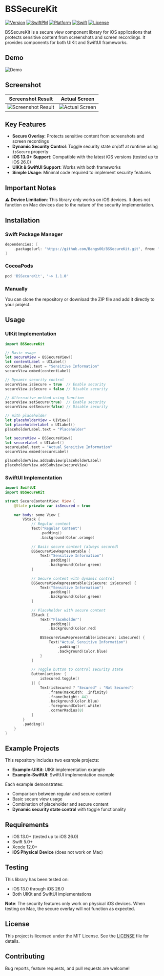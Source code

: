 # BSSecureKit

[![Version](https://img.shields.io/cocoapods/v/BSSecureKit.svg?style=flat)](https://cocoapods.org/pods/BSSecureKit)
[![SwiftPM](https://img.shields.io/badge/SPM-supported-DE5C43.svg?style=flat)](https://swift.org/package-manager/)
[![Platform](https://img.shields.io/badge/platform-iOS%2013.0+-blue.svg)](https://developer.apple.com/ios/)
[![Swift](https://img.shields.io/badge/swift-5.0+-orange.svg)](https://swift.org/)
[![License](https://img.shields.io/badge/license-MIT-green.svg)](LICENSE)

BSSecureKit is a secure view component library for iOS applications that protects sensitive content from screenshots and screen recordings.
It provides components for both UIKit and SwiftUI frameworks.

## Demo

![Demo](docs/gifs/demo.gif)

## Screenshot

| Screenshot Result | Actual Screen |
|----------------|---------------|
| ![Screenshot Result](docs/images/physical_device.png) | ![Actual Screen](docs/images/simulator.png) |

## Key Features

- **Secure Overlay**: Protects sensitive content from screenshots and screen recordings
- **Dynamic Security Control**: Toggle security state on/off at runtime using `isSecure` property
- **iOS 13.0+ Support**: Compatible with the latest iOS versions (tested up to iOS 26.0)
- **UIKit & SwiftUI Support**: Works with both frameworks
- **Simple Usage**: Minimal code required to implement security features

## Important Notes

⚠️ **Device Limitation**: This library only works on iOS devices. It does not function on Mac devices due to the nature of the security implementation.

## Installation

### Swift Package Manager

```swift
dependencies: [
    .package(url: "https://github.com/Bangs00/BSSecureKit.git", from: "1.1.0")
]
```

### CocoaPods

```ruby
pod 'BSSecureKit', '~> 1.1.0'
```

### Manually

You can clone the repository or download the ZIP file and add it directly to your project.

## Usage

### UIKit Implementation

```swift
import BSSecureKit

// Basic usage
let secureView = BSSecureView()
let contentLabel = UILabel()
contentLabel.text = "Sensitive Information"
secureView.embed(contentLabel)

// Dynamic security control
secureView.isSecure = true  // Enable security
secureView.isSecure = false // Disable security

// Alternative method using function
secureView.setSecure(true)  // Enable security
secureView.setSecure(false) // Disable security

// With placeholder
let placeholderView = UIView()
let placeholderLabel = UILabel()
placeholderLabel.text = "Placeholder"

let secureView = BSSecureView()
let secureLabel = UILabel()
secureLabel.text = "Actual Sensitive Information"
secureView.embed(secureLabel)

placeholderView.addSubview(placeholderLabel)
placeholderView.addSubview(secureView)
```

### SwiftUI Implementation

```swift
import SwiftUI
import BSSecureKit

struct SecureContentView: View {
    @State private var isSecured = true
    
    var body: some View {
        VStack {
            // Regular content
            Text("Regular Content")
                .padding()
                .background(Color.orange)
            
            // Basic secure content (always secured)
            BSSecureViewRepresentable {
                Text("Sensitive Information")
                    .padding()
                    .background(Color.green)
            }
            
            // Secure content with dynamic control
            BSSecureViewRepresentable(isSecure: isSecured) {
                Text("Sensitive Information")
                    .padding()
                    .background(Color.green)
            }
            
            // Placeholder with secure content
            ZStack {
                Text("Placeholder")
                    .padding()
                    .background(Color.red)
                
                BSSecureViewRepresentable(isSecure: isSecured) {
                    Text("Actual Sensitive Information")
                        .padding()
                        .background(Color.blue)
                }
            }
            
            // Toggle button to control security state
            Button(action: {
                isSecured.toggle()
            }) {
                Text(isSecured ? "Secured" : "Not Secured")
                    .frame(maxWidth: .infinity)
                    .frame(height: 44)
                    .background(Color.blue)
                    .foregroundColor(.white)
                    .cornerRadius(8)
            }
        }
        .padding()
    }
}
```

## Example Projects

This repository includes two example projects:

- **Example-UIKit**: UIKit implementation example
- **Example-SwiftUI**: SwiftUI implementation example

Each example demonstrates:
- Comparison between regular and secure content
- Basic secure view usage
- Combination of placeholder and secure content
- **Dynamic security state control** with toggle functionality

## Requirements

- iOS 13.0+ (tested up to iOS 26.0)
- Swift 5.0+
- Xcode 12.0+
- **iOS Physical Device** (does not work on Mac)

## Testing

This library has been tested on:
- iOS 13.0 through iOS 26.0
- Both UIKit and SwiftUI implementations

**Note**: The security features only work on physical iOS devices. When testing on Mac, the secure overlay will not function as expected.

## License

This project is licensed under the MIT License. See the [LICENSE](LICENSE) file for details.

## Contributing

Bug reports, feature requests, and pull requests are welcome!
